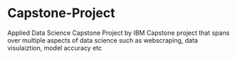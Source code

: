 # Capstone-Project
Applied Data Science Capstone Project by IBM
Capstone project that spans over multiple aspects of data science such as webscraping, data visulaiztion, model accuracy etc
